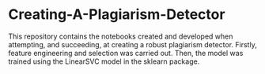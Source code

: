 # Creating-A-Plagiarism-Detector
This repository contains the notebooks created and developed when attempting, and succeeding, at creating a robust plagiarism detector.
Firstly, feature engineering and selection was carried out. Then, the model was trained using the LinearSVC model in the sklearn package.
